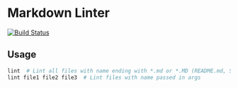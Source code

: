 # Markdown Linter

[![Build Status](https://ci.isaev.tech/api/badges/IsaevTech/mdlint/status.svg)](https://ci.isaev.tech/IsaevTech/mdlint)

## Usage

```bash
lint  # Lint all files with name ending with *.md or *.MD (README.md, SomeThing.md)
lint file1 file2 file3  # Lint files with name passed in args
```

